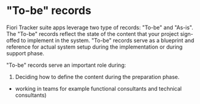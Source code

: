 # "To-be" records

Fiori Tracker suite apps leverage two type of records: "To-be" and "As-is". The "To-be" records reflect the state of the content that your project sign-offed to implement in the system. "To-be" records serve as a blueprint and reference for actual system setup during the implementation or during support phase.

"To-be" records serve an important role during:
1. Deciding how to define the content during the preparation phase.
- working in teams for example functional consultants and technical consultants)
